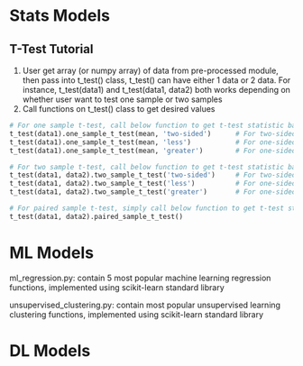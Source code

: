 # Stats Models
## T-Test Tutorial
1. User get array (or numpy array) of data from pre-processed module, then pass into t_test() class, t_test() can have either 1 data or 2 data. For instance, t_test(data1) and t_test(data1, data2) both works depending on whether user want to test one sample or two samples
2. Call functions on t_test() class to get desired values

```python
# For one sample t-test, call below function to get t-test statistic based on a population mean that user wants to test
t_test(data1).one_sample_t_test(mean, 'two-sided')      # For two-sided test
t_test(data1).one_sample_t_test(mean, 'less')           # For one-sided, less than
t_test(data1).one_sample_t_test(mean, 'greater')        # For one-sided, greater than 

# For two sample t-test, call below function to get t-test statistic based on side of the test
t_test(data1, data2).two_sample_t_test('two-sided')     # For two-sided test
t_test(data1, data2).two_sample_t_test('less')          # For one-sided, less than
t_test(data1, data2).two_sample_t_test('greater')       # For one-sided, greater than

# For paired sample t-test, simply call below function to get t-test statistic
t_test(data1, data2).paired_sample_t_test()
```

# ML Models
ml_regression.py: contain 5 most popular machine learning regression functions, implemented using scikit-learn standard library

unsupervised_clustering.py: contain most popular unsupervised learning clustering functions, implemented using scikit-learn standard library
# DL Models
